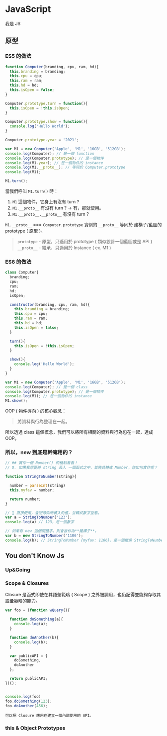 # JavaScript

我是 JS


## 原型

### ES5 的做法

```JavaScript
function Computer(branding, cpu, ram, hd){
  this.branding = branding;
  this.cpu = cpu;
  this.ram = ram;
  this.hd = hd;
  this.isOpen = false;
}

Computer.prototype.turn = function(){
  this.isOpen = !this.isOpen;
}

Computer.prototype.show = function(){
  console.log('Hello World');
}

Computer.prototype.year = '2021';

var M1 = new Computer('Apple', 'M1', '16GB', '512GB');
console.log(Computer); // 是一個 function
console.log(Computer.prototype); // 是一個物件
console.log(M1.year); // 是一個物件的 instance
console.log(M1.__proto__); // 等同於 Computer.prototype
console.log(M1);

M1.turn();
```

當我們呼叫 `M1.turn()` 時：

1. `M1` 這個物件，它身上有沒有 turn ?
2. `M1.__proto__` 有沒有 turn ? -> 有，那就使用。
3. `M1.__proto__.__proto__` 有沒有 turn ?


`M1.__proto__` === `Computer.prototype`
實例的 `__proto__` 等同於 建構子/藍圖的 prototype ( 原型 )。

> `prototype` - 原型，只適用於 prototype ( 類似設計一個藍圖或是 API )
> `__proto__`  - 繼承，只適用於 Instance ( ex. M1 )

### ES6 的做法

```JavaScript
class Computer{
  branding;
  cpu;
  ram;
  hd;
  isOpen;

  constructor(branding, cpu, ram, hd){
    this.branding = branding;
    this.cpu = cpu;
    this.ram = ram;
    this.hd = hd;
    this.isOpen = false;
  }

  turn(){
    this.isOpen = !this.isOpen;
  }

  show(){
    console.log('Hello World');
  }
}

var M1 = new Computer('Apple', 'M1', '16GB', '512GB');
console.log(Computer); // 是一個 class
console.log(Computer.prototype); // 是一個物件
console.log(M1); // 是一個物件的 instance
M1.show();
```

OOP ( 物件導向 ) 的核心觀念：

> 將資料與行為整理在一起。

所以透過 class 這個概念，我們可以將所有相關的資料與行為包在一起，達成 OOP。

### 所以，new 到底是幹嘛用的？

```JavaScript
// ## 實作一個 Number() 的機制看看！
// Q. 如果我想要將 string 丟入 一個函式之中，並將其轉成 Number，該如何實作呢？

function StringToNumber(string){

  number = parseInt(string)
  this.myfav = number;

  return number;
}

//  直接使用，會回傳你所填入的值，並轉成數字型態。
var a = StringToNumber('123');
console.log(a) // 123，是一個數字

// 如果有 new 這個關鍵字，則會被作為**建構子**。
var b = new StringToNumber('1106');
console.log(b); // StringToNumber {myfav: 1106}，是一個繼承 StringToNumber 特性的物件
```

## You don't Know Js

### Up&Going

### Scope & Closures

Closure 是函式即使在其語彙範疇 ( Scope ) 之外被調用，也仍記得並能夠存取其語彙範疇的能力。

```javascript
var foo = (function wQuery(){

  function doSomething(a){
    console.log(a);
  }

  function doAnother(b){
    console.log(b);
  }

  var publicAPI = {
    doSomething,
    doAnother
  };

  return publicAPI;
})();


console.log(foo)
foo.doSomething(123);
foo.doAnother(456);
```

```tip 提示
可以把 Closure 應用在建立一個內部使用的 API。
```

### this & Object Prototypes
